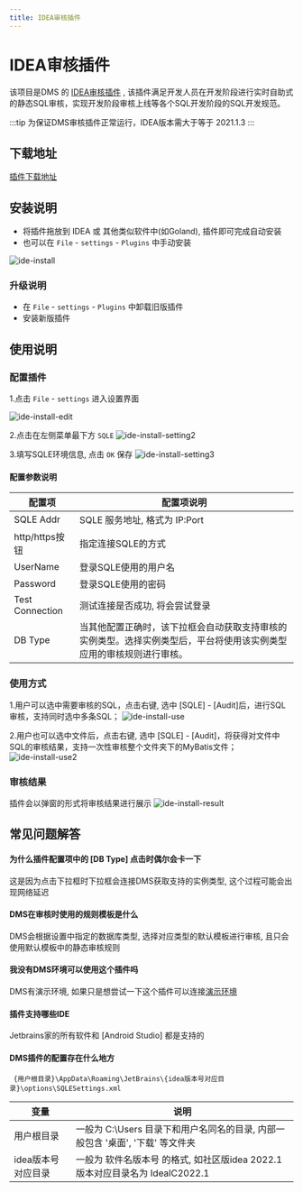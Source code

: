 ```yaml
---
title: IDEA审核插件
---
```

# IDEA审核插件

该项目是DMS 的 [IDEA审核插件](https://github.com/actiontech/sqle-jetbrains-plugin)  , 该插件满足开发人员在开发阶段进行实时自助式的静态SQL审核，实现开发阶段审核上线等各个SQL开发阶段的SQL开发规范。

:::tip
为保证DMS审核插件正常运行，IDEA版本需大于等于 2021.1.3
:::

## 下载地址
[插件下载地址](https://github.com/actiontech/sqle-jetbrains-plugin/releases)

## 安装说明
* 将插件拖放到 IDEA 或 其他类似软件中(如Goland), 插件即可完成自动安装
* 也可以在 `File` - `settings` - `Plugins` 中手动安装

![ide-install](img/ide-install.png)

### 升级说明
* 在 `File` - `settings` - `Plugins` 中卸载旧版插件
* 安装新版插件

## 使用说明
### 配置插件
1.点击 `File` - `settings`  进入设置界面

![ide-install-edit](img/ide-install-edit.png)

2.点击在左侧菜单最下方 `SQLE`
![ide-install-setting2](img/ide-install-setting2.png)

3.填写SQLE环境信息, 点击 `OK` 保存
![ide-install-setting3](img/ide-install-setting3.png)

#### 配置参数说明

|配置项|配置项说明|
|---|---|
|SQLE Addr|SQLE 服务地址, 格式为 IP:Port|
|http/https按钮|指定连接SQLE的方式|
|UserName|登录SQLE使用的用户名|
|Password|登录SQLE使用的密码|
|Test Connection|测试连接是否成功, 将会尝试登录|
|DB Type|当其他配置正确时，该下拉框会自动获取支持审核的实例类型。选择实例类型后，平台将使用该实例类型应用的审核规则进行审核。|

### 使用方式

1.用户可以选中需要审核的SQL，点击右键, 选中 [SQLE] - [Audit]后，进行SQL审核，支持同时选中多条SQL；
![ide-install-use](img/ide-install-use.png)

2.用户也可以选中文件后，点击右键, 选中 [SQLE] - [Audit]，将获得对文件中SQL的审核结果，支持一次性审核整个文件夹下的MyBatis文件；
![ide-install-use2](img/ide-install-use2.png)

### 审核结果
插件会以弹窗的形式将审核结果进行展示
![ide-install-result](img/ide-install-result.png)

## 常见问题解答
#### 为什么插件配置项中的 [DB Type] 点击时偶尔会卡一下
这是因为点击下拉框时下拉框会连接DMS获取支持的实例类型, 这个过程可能会出现网络延迟

#### DMS在审核时使用的规则模板是什么
DMS会根据设置中指定的数据库类型, 选择对应类型的默认模板进行审核, 且只会使用默认模板中的静态审核规则

#### 我没有DMS环境可以使用这个插件吗
DMS有演示环境, 如果只是想尝试一下这个插件可以连接[演示环境](/docs/online-demo.md)

#### 插件支持哪些IDE
Jetbrains家的所有软件和 [Android Studio] 都是支持的

#### DMS插件的配置存在什么地方
```
 {用户根目录}\AppData\Roaming\JetBrains\{idea版本号对应目录}\options\SQLESettings.xml
```
|变量|说明|
|---|---|
|用户根目录|一般为 C:\Users 目录下和用户名同名的目录, 内部一般包含 '桌面', '下载' 等文件夹|
|idea版本号对应目录|一般为 软件名版本号 的格式, 如社区版idea 2022.1版本对应目录名为 IdealC2022.1|